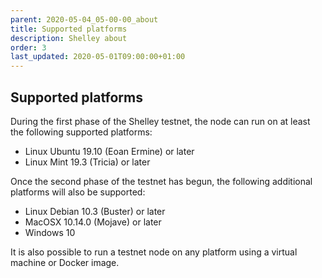 ```yaml
---
parent: 2020-05-04_05-00-00_about
title: Supported platforms
description: Shelley about
order: 3
last_updated: 2020-05-01T09:00:00+01:00
---
```

## Supported platforms

During the first phase of the Shelley testnet, the node can run on at least the following supported platforms:

- Linux Ubuntu 19.10 (Eoan Ermine) or later
- Linux Mint 19.3 (Tricia) or later

Once the second phase of the testnet has begun, the following additional platforms will also be supported:

- Linux Debian 10.3 (Buster) or later
- MacOSX 10.14.0 (Mojave) or later
- Windows 10

It is also possible to run a testnet node on any platform using a virtual machine or Docker image.

